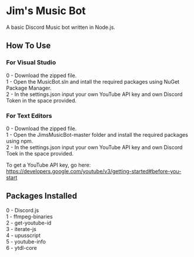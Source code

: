 ﻿# Jim's Music Bot
A basic Discord Music bot written in Node.js.  

## How To Use  

### For Visual Studio 
0 - Download the zipped file.     
1 - Open the MusicBot.sln and intall the required packages using NuGet Package Manager.    
2 - In the settings.json input your own YouTube API key and own Discord Token in the space provided.  

### For Text Editors
0 - Download the zipped file.  
1 - Open the JimsMusicBot-master folder and install the required packages using npm.  
2 - In the settings.json input your own YouTube API key and own Discord Toek in the space provided.  

To get a YouTube API key, go here:  
https://developers.google.com/youtube/v3/getting-started#before-you-start

## Packages Installed
0 - Discord.js   
1 - ffmpeg-binaries  
2 - get-youtube-id   
3 - iterate-js  
4 - upusscript  
5 - youtube-info  
6 - ytdl-core  
